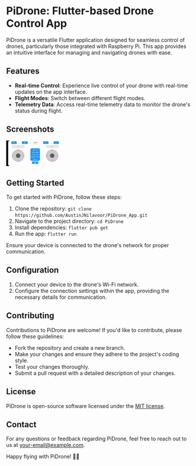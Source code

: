 # PiDrone: Flutter-based Drone Control App

PiDrone is a versatile Flutter application designed for seamless control of drones, particularly those integrated with Raspberry Pi. This app provides an intuitive interface for managing and navigating drones with ease.

## Features

- **Real-time Control**: Experience live control of your drone with real-time updates on the app interface.
- **Flight Modes**: Switch between different flight modes.
- **Telemetry Data**: Access real-time telemetry data to monitor the drone's status during flight.

## Screenshots
<img src="Image_1.jpg" width=30%>

## Getting Started

To get started with PiDrone, follow these steps:

1. Clone the repository: `git clone https://github.com/AustinJNilavoor/PiDrone_App.git`
2. Navigate to the project directory: `cd PiDrone`
3. Install dependencies: `flutter pub get`
4. Run the app: `flutter run`

Ensure your device is connected to the drone's network for proper communication.

## Configuration

1. Connect your device to the drone's Wi-Fi network.
2. Configure the connection settings within the app, providing the necessary details for communication.

## Contributing

Contributions to PiDrone are welcome! If you'd like to contribute, please follow these guidelines:

- Fork the repository and create a new branch.
- Make your changes and ensure they adhere to the project's coding style.
- Test your changes thoroughly.
- Submit a pull request with a detailed description of your changes.

## License

PiDrone is open-source software licensed under the [MIT license](LICENSE).

## Contact

For any questions or feedback regarding PiDrone, feel free to reach out to us at [your-email@example.com](mailto:austinjnilavoor.nja@gmail.com).

Happy flying with PiDrone! 🚁✨
